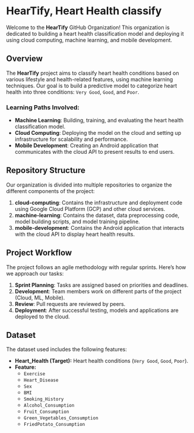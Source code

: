 # HearTify, Heart Health classify

Welcome to the **HearTify** GitHub Organization! This organization is dedicated to building a heart health classification model and deploying it using cloud computing, machine learning, and mobile development.

## Overview
The **HearTify** project aims to classify heart health conditions based on various lifestyle and health-related features, using machine learning techniques. Our goal is to build a predictive model to categorize heart health into three conditions: `Very Good`, `Good`, and `Poor`.

### Learning Paths Involved:
- **Machine Learning**: Building, training, and evaluating the heart health classification model.
- **Cloud Computing**: Deploying the model on the cloud and setting up infrastructure for scalability and performance.
- **Mobile Development**: Creating an Android application that communicates with the cloud API to present results to end users.

## Repository Structure
Our organization is divided into multiple repositories to organize the different components of the project:
1. **cloud-computing**: Contains the infrastructure and deployment code using Google Cloud Platform (GCP) and other cloud services.
2. **machine-learning**: Contains the dataset, data preprocessing code, model building scripts, and model training pipeline.
3. **mobile-development**: Contains the Android application that interacts with the cloud API to display heart health results.

## Project Workflow
The project follows an agile methodology with regular sprints. Here’s how we approach our tasks:
1. **Sprint Planning**: Tasks are assigned based on priorities and deadlines.
2. **Development**: Team members work on different parts of the project (Cloud, ML, Mobile).
3. **Review**: Pull requests are reviewed by peers.
4. **Deployment**: After successful testing, models and applications are deployed to the cloud.

## **Dataset**
The dataset used includes the following features:
- **Heart_Health (Target):** Heart health conditions (`Very Good`, `Good`, `Poor`).
- **Feature:**
  - `Exercise`
  - `Heart_Disease`
  - `Sex`
  - `BMI`
  - `Smoking_History`
  - `Alcohol_Consumption`
  - `Fruit_Consumption`
  - `Green_Vegetables_Consumption`
  - `FriedPotato_Consumption`
